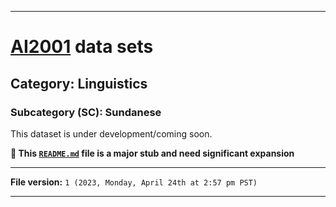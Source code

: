 
***

# [AI2001](https://github.com/seanpm2001/AI2001/) data sets

## Category: Linguistics

### Subcategory (SC): Sundanese

This dataset is under development/coming soon.

**🌱️ This [`README.md`](/README.md) file is a major stub and need significant expansion**

***

**File version:** `1 (2023, Monday, April 24th at 2:57 pm PST)`

***

